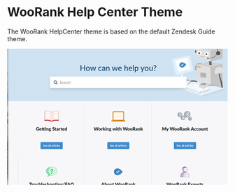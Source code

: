 # WooRank Help Center Theme

The WooRank HelpCenter theme is based on the default Zendesk Guide theme.

![Hydra](./thumbnail.png)
